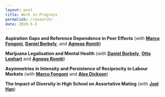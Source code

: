 ```yaml
---
layout: post
title: Work in-Progress
permalink: /research/
date: 2020-5-3
---
```


**Aspiration Gaps and Reference Dependence in Peer Effects** (with **[Marco Fongoni](https://sites.google.com/site/marcofongoni/home)**, **[Daniel Borbely](https://sites.google.com/view/danielborbely/home)**, and **[Agnese Romiti](https://sites.google.com/view/agneseromiti/home)**) 

**Marijuana Legalisation and Mental Health** (with **[Daniel Borbely](https://sites.google.com/view/danielborbely/home)**, **[Otto Lenhart](https://ottolenhart.com/about-2/)** and **[Agnese Romiti](https://sites.google.com/view/agneseromiti/home)**)

**Asymmetries in Intensity and Persistence of Reciprocity in Labour Markets** (with **[Marco Fongoni](https://sites.google.com/site/marcofongoni/home)** and **[Alex Dickson](https://www.strath.ac.uk/staff/dicksonalexdr/)**) 

**The Impact of Diversity in High School on Assortative Mating** (with **[Joel Han](https://www.joelkyhan.com/)**)